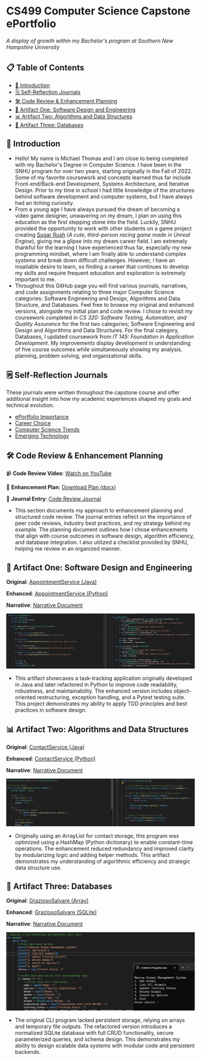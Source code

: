 # CS499 Computer Science Capstone ePortfolio
###### A display of growth within my Bachelor's program at Southern New Hampshire University

## 📋 Table of Contents

- [🧠 Introduction](#-introduction)
- [🗒️ Self-Reflection Journals](#️-self-reflection-journals)
- [🛠️ Code Review & Enhancement Planning](#️-code-review--enhancement-planning)
- [🧱 Artifact One: Software Design and Engineering](#-artifact-one-software-design-and-engineering)
- [📊 Artifact Two: Algorithms and Data Structures](#-artifact-two-algorithms-and-data-structures)
- [💾 Artifact Three: Databases](#-artifact-three-databases)

## 🧠 Introduction

- Hello! My name is Michael Thomas and I am close to being completed with my Bachelor's Degree in Computer Science. I have been in the SNHU program for over two years, starting originally in the Fall of 2022. Some of my favorite coursework and concepts learned thus far include Front-end/Back-end Development, Systems Architecture, and Iterative Design. Prior to my time in school I had little knowledge of the structures behind software development and computer systems, but I have always had an itching curiosity.
- From a young age I have always pursued the dream of becoming a video game designer, unwavering on my dream, I plan on using this education as the first stepping stone into the field. Luckily, SNHU provided the opportunity to work with other students on a game project creating [Sugar Rush](https://sirrell.itch.io/sugar-rush) (_A cute, third-person racing game made in Unreal Engine_), giving me a glipse into my dream career field. I am extremely thankful for the learning I have experienced thus far, especially my new programming mindset, where I am finally able to understand complex systems and break down difficult challenges. However, I have an insatiable desire to learn, so finding a career that continues to develop my skills and require frequent education and exploration is extremely important to me. 
- Throughout this GitHub page you will find various journals, narratives, and code assignments relating to three major Computer Science categories: Software Engineering and Design, Algorithms and Data Structure, and Databases. Feel free to browse my original and enhanced versions, alongside my initial plan and code review. I chose to revisit my coursework completed in _CS 320: Software Testing, Automation, and Quality Assurance_ for the first two categories; Software Engineering and Design and Algorithms and Data Structures. For the final category, Databases, I updated coursework from _IT 145: Foundation in Application Development_. My improvements display development in understanding of five course outcomes while simultaneously showing my analysis, planning, problem solving, and organizational skills. 

## 🗒️ Self-Reflection Journals

These journals were written throughout the capstone course and offer additional insight into how my academic experiences shaped my goals and technical evolution.
- [ePortfolio Importance](https://github.com/thomasxvii/thomasxvii.github.io/blob/main/Journals/3-1%20Journal.docx)
- [Career Choice](https://github.com/thomasxvii/thomasxvii.github.io/blob/main/Journals/4-1%20Journal.docx)
- [Computer Science Trends](https://github.com/thomasxvii/thomasxvii.github.io/blob/main/Journals/5-1%20Journal.docx)
- [Emerging Technology](https://github.com/thomasxvii/thomasxvii.github.io/blob/main/Journals/6-1%20Journal.docx)


## 🛠️ Code Review & Enhancement Planning

📹 **Code Review Video**: [Watch on YouTube](https://youtu.be/ylHAz0zElCw)

📄 **Enhancement Plan**: [Download Plan (docx)](https://github.com/thomasxvii/thomasxvii.github.io/blob/main/CS%20499/CS%20499%20Module%20One%20Assignment.docx)

📓 **Journal Entry**: [Code Review Journal](https://github.com/thomasxvii/thomasxvii.github.io/blob/main/Journals/2-1%20Journal.docx)

- This section documents my approach to enhancement planning and structured code review. The journal entries reflect on the importance of peer code reviews, industry best practices, and my strategy behind my example. The planning document outlines how I chose enhancements that align with course outcomes in software design, algorithm efficiency, and database integration. I also utilized a checklist provided by SNHU, helping me review in an organized manner. 


## 🧱 Artifact One: Software Design and Engineering

**Original**: [AppointmentService (Java)](https://github.com/thomasxvii/thomasxvii.github.io/tree/main/Original%20Artifacts/CS%20320/Appointment%20Service)

**Enhanced**: [AppointmentService (Python)](https://github.com/thomasxvii/thomasxvii.github.io/tree/main/Enhanced%20Artifacts/ENHANCED%20CS%20320/Appointment%20Service)

**Narrative**: [Narrative Document](https://github.com/thomasxvii/thomasxvii.github.io/blob/main/Narratives/3-2%20Milestone%20Two%20Narrative.docx)

![Artifact One Screenshot](Screenshots/Artifact%20One%20-%20Before%20and%20After%20Code%20Comparison.png)

- This artifact showcases a task-tracking application originally developed in Java and later refactored in Python to improve code readability, robustness, and maintainability. The enhanced version includes object-oriented restructuring, exception handling, and a Pytest testing suite. This project demonstrates my ability to apply TDD principles and best practices in software design.

## 📊 Artifact Two: Algorithms and Data Structures

**Original**: [ContactService (Java)](https://github.com/thomasxvii/thomasxvii.github.io/tree/main/Original%20Artifacts/CS%20320/Contact%20Service)

**Enhanced**: [ContactService (Python)](https://github.com/thomasxvii/thomasxvii.github.io/tree/main/Enhanced%20Artifacts/ENHANCED%20CS%20320/Contact%20Service)

**Narrative**: [Narrative Document](https://github.com/thomasxvii/thomasxvii.github.io/blob/main/Narratives/4-2%20Milestone%20Three%20Narrative.docx)

![Artifact Two Screenshot](Screenshots/Artifact%20Two%20-%20Contact%20Lookup%20Comparison.png)

- Originally using an ArrayList for contact storage, this program was optimized using a HashMap (Python dictionary) to enable constant-time operations. The enhancement reduced redundancy and improved clarity by modularizing logic and adding helper methods. This artifact demonstrates my understanding of algorithmic efficiency and strategic data structure use.


## 💾 Artifact Three: Databases

**Original**: [GraziosoSalvare (Array)](https://github.com/thomasxvii/thomasxvii.github.io/tree/main/Original%20Artifacts/IT%20145/GraziosoSalvare)

**Enhanced**: [GraziosoSalvare (SQLite)](https://github.com/thomasxvii/thomasxvii.github.io/tree/main/Enhanced%20Artifacts/ENHANCED%20IT%20145)

**Narrative**: [Narrative Document](https://github.com/thomasxvii/thomasxvii.github.io/blob/main/Narratives/5-2%20Milestone%20Four%20Narrative.docx)

![Artifact Three Screenshot](Screenshots/Artifact%20Three%20-%20GraziosoSalvare%20Conversion.png)

- The original CLI program lacked persistent storage, relying on arrays and temporary file outputs. The refactored version introduces a normalized SQLite database with full CRUD functionality, secure parameterized queries, and schema design. This demonstrates my ability to design scalable data systems with modular code and persistent backends.
